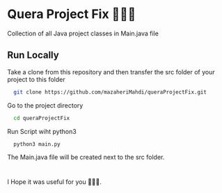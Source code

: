 
# Quera Project Fix 👨🏻‍🔧
Collection of all Java project classes in Main.java file



## Run Locally

Take a clone from this repository and then transfer the src folder of your project to this folder

```bash
  git clone https://github.com/mazaheriMahdi/queraProjectFix.git
```

Go to the project directory

```bash
  cd queraProjectFix
```
Run Script wiht python3 

```bash
  python3 main.py
```

The Main.java file will be created next to the src folder.
#
I Hope it was useful for you 👨🏻‍🔧.